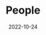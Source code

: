 ---
title: People
date: 2022-10-24

type: landing

sections:
  - block: people
    content:
      title: Meet the Team
      # Choose which groups/teams of users to display.
      #   Edit `user_groups` in each user's profile to add them to one or more of these groups.
      user_groups:
          - Principal Investigators
          - Researchers
          - Grad Students
      sort_by: Params.last_name
      sort_ascending: true
    design:
      show_interests: false
      show_role: true
      show_social: true
---